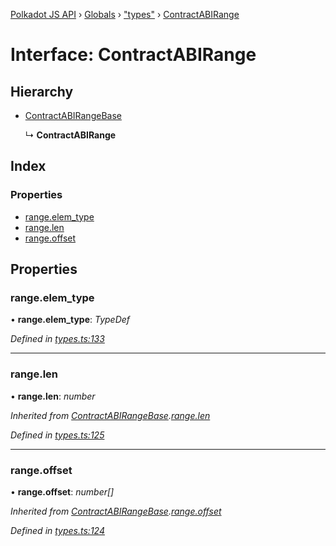 [Polkadot JS API](../README.md) › [Globals](../globals.md) › ["types"](../modules/_types_.md) › [ContractABIRange](_types_.contractabirange.md)

# Interface: ContractABIRange

## Hierarchy

* [ContractABIRangeBase](_types_.contractabirangebase.md)

  ↳ **ContractABIRange**

## Index

### Properties

* [range.elem_type](_types_.contractabirange.md#range.elem_type)
* [range.len](_types_.contractabirange.md#range.len)
* [range.offset](_types_.contractabirange.md#range.offset)

## Properties

###  range.elem_type

• **range.elem_type**: *TypeDef*

*Defined in [types.ts:133](https://github.com/polkadot-js/api/blob/a8bfa90b87/packages/api-contract/src/types.ts#L133)*

___

###  range.len

• **range.len**: *number*

*Inherited from [ContractABIRangeBase](_types_.contractabirangebase.md).[range.len](_types_.contractabirangebase.md#range.len)*

*Defined in [types.ts:125](https://github.com/polkadot-js/api/blob/a8bfa90b87/packages/api-contract/src/types.ts#L125)*

___

###  range.offset

• **range.offset**: *number[]*

*Inherited from [ContractABIRangeBase](_types_.contractabirangebase.md).[range.offset](_types_.contractabirangebase.md#range.offset)*

*Defined in [types.ts:124](https://github.com/polkadot-js/api/blob/a8bfa90b87/packages/api-contract/src/types.ts#L124)*

